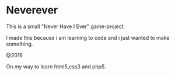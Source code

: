 # Neverever
This is a small "Never Have I Ever" game-project. 

I made this because i am learning to code and i just wanted to make something.

@2016

On my way to learn html5,css3 and php5.

